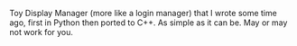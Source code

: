 Toy Display Manager (more like a login manager) that I wrote some time ago,
first in Python then ported to C++. As simple as it can be. May or may not
work for you.
